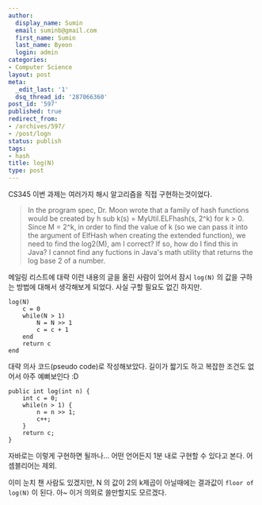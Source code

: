 ```yaml
---
author:
  display_name: Sumin
  email: suminb@gmail.com
  first_name: Sumin
  last_name: Byeon
  login: admin
categories:
- Computer Science
layout: post
meta:
  _edit_last: '1'
  dsq_thread_id: '287066360'
post_id: '597'
published: true
redirect_from:
- /archives/597/
- /post/logn
status: publish
tags:
- hash
title: log(N)
type: post
---
```

CS345 이번 과제는 여러가지 해시 알고리즘을 직접 구현하는것이었다.

> In the program spec, Dr. Moon wrote that a family of hash functions would be
created by h sub k(s) = MyUtil.ELFhash(s, 2^k) for k > 0. Since M = 2^k, in
order to find the value of k (so we can pass it into the argument of ElfHash
when creating the extended function), we need to find the log2(M), am I
correct? If so, how do I find this in Java? I cannot find any fuctions in
Java's math utility that returns the log base 2 of a number.

메일링 리스트에 대략 이런 내용의 글을 올린 사람이 있어서 잠시 `log(N)` 의 값을 구하는 방법에 대해서 생각해보게 되었다. 사실 구할 필요도 없긴 하지만.

	log(N)
		c = 0
		while(N > 1)
			N = N >> 1
			c = c + 1
		end
		return c
	end

대략 의사 코드(pseudo code)로 작성해보았다. 길이가 짧기도 하고 복잡한 조건도 없어서 아주 예뻐보인다 :D

	public int log(int n) {
		int c = 0;
		while(n > 1) {
			n = n >> 1;
			c++;
		}
		return c;
	}

자바로는 이렇게 구현하면 될까나... 어떤 언어든지 1분 내로 구현할 수 있다고 본다. 어셈블리어는 제외.

이미 눈치 챈 사람도 있겠지만, N 의 값이 2의 k제곱이 아닐때에는 결과값이 `floor of log(N)` 이 된다. 아~ 이거 의외로 쓸만할지도 모르겠다.

